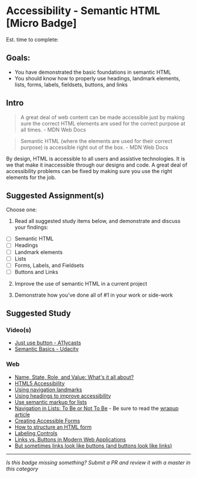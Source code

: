 Accessibility - Semantic HTML [Micro Badge]
===================================================

Est. time to complete:

Goals:
------

- You have demonstrated the basic foundations in semantic HTML
- You should know how to properly use headings, landmark elements, lists, forms, labels, fieldsets, buttons, and links


Intro
-----

> A great deal of web content can be made accessible just by making sure the correct HTML elements are used for the correct purpose at all times. - MDN Web Docs

> Semantic HTML (where the elements are used for their correct purpose) is accessible right out of the box. - MDN Web Docs

By design, HTML is accessible to all users and assistive technologies. It is we that make it inaccessible through our designs and code. A great deal of accessibility problems can be fixed by making sure you use the right elements for the job.


Suggested Assignment(s)
---------------------

Choose one:

1) Read all suggested study items below, and demonstrate and discuss your findings:
  - [ ] Semantic HTML
  - [ ] Headings
  - [ ] Landmark elements
  - [ ] Lists
  - [ ] Forms, Labels, and Fieldsets
  - [ ] Buttons and Links

2) Improve the use of semantic HTML in a current project

3) Demonstrate how you've done all of #1 in your work or side-work


Suggested Study
---------------

### Video(s)
- [Just use button - A11ycasts](https://www.youtube.com/watch?v=CZGqnp06DnI)
- [Semantic Basics - Udacity](https://classroom.udacity.com/courses/ud891/lessons/7962141425/concepts/79631116490923)

### Web
- [Name, State, Role, and Value: What's it all about?](http://www.karlgroves.com/2013/03/02/name-state-role-and-value-whats-it-all-about/)
- [HTML5 Accessibility](http://www.clarissapeterson.com/2012/11/html5-accessibility/)
- [Using navigation landmarks](https://accessibility.blog.gov.uk/2016/05/27/using-navigation-landmarks/)
- [Using headings to improve accessibility](https://www.drupal.org/docs/7/creating-accessible-themes/using-headings-to-improve-accessibility)
- [Use semantic markup for lists](https://fae.disability.illinois.edu/rulesets/LIST_1/)
- [Navigation in Lists: To Be or Not To Be](https://css-tricks.com/navigation-in-lists-to-be-or-not-to-be/) - Be sure to read the [wrapup article](https://css-tricks.com/wrapup-of-navigation-in-lists/)
- [Creating Accessible Forms](https://webaim.org/techniques/forms/controls)
- [How to structure an HTML form](https://developer.mozilla.org/en-US/docs/Learn/HTML/Forms/How_to_structure_an_HTML_form)
- [Labeling Controls](https://www.w3.org/WAI/tutorials/forms/labels/)
- [Links vs. Buttons in Modern Web Applications](https://marcysutton.com/links-vs-buttons-in-modern-web-applications/)
- [But sometimes links look like buttons (and buttons look like links)](https://medium.com/simple-human/but-sometimes-links-look-like-buttons-and-buttons-look-like-links-9b371c57b3d2)

-----

  *Is this badge missing something? Submit a PR and review it with a master in this category*
